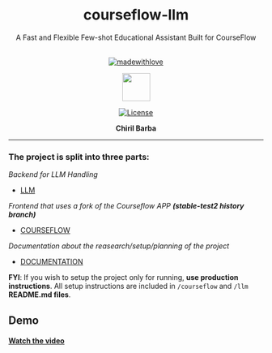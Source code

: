 <div align="center">

<h1>courseflow-llm</h1>

A Fast and Flexible Few-shot Educational Assistant Built for CourseFlow<br><br>


[![madewithlove](https://img.shields.io/badge/made_with-%E2%9D%A4-red?style=for-the-badge&labelColor=orange)](https://github.com/plutoatsea/courseflow-llm/tree/main)

<a href="https://courseflow.ca/" target="_blank"><img src='https://encrypted-tbn0.gstatic.com/images?q=tbn:ANd9GcQefhO7ftcMeSRkCLyF8MWGV8tubp5KSxuu4g&s' style="width: 55px; height: 55px;" width="55" height="55"/></a>

[![License](https://img.shields.io/badge/LICENSE-Apache-green.svg?style=for-the-badge)](https://github.com/plutoatsea/courseflow-llm/blob/main/LICENSE)

<strong>Chiril Barba</strong>

</div>

---

### The project is split into three parts:

*Backend for LLM Handling*

- [LLM](https://github.com/plutoatsea/courseflow-llm/tree/main/llm)

*Frontend that uses a fork of the Courseflow APP **(stable-test2 history branch)***


- [COURSEFLOW](https://github.com/plutoatsea/courseflow-llm/tree/main/courseflow)

*Documentation about the reasearch/setup/planning of the project*

- [DOCUMENTATION](https://github.com/plutoatsea/courseflow-llm/tree/main/Documentation)

**FYI**: If you wish to setup the project only for running, **use production instructions**. All setup instructions are included in `/courseflow` and `/llm` **README.md files**.

## Demo

#### [Watch the video](https://vimeo.com/1096313130)

